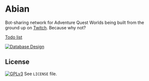 # Abian
Bot-sharing network for Adventure Quest Worlds being built from the ground up on [Twitch](https://twitch.tv/zbee_). Because why not?

[Todo list](https://trello.com/b/deYLVjNm)

[![Database Design](http://i.imgur.com/qFgRmgW.png)](https://my.vertabelo.com/model-view/01KrI6FBKjal7cNlHhvafSlSkme5v1PaRNt8RahBhwIgF6eIGv5bX95F9oTDv40e)

## License
[![GPLv3](https://www.gnu.org/graphics/gplv3-127x51.png)](http://www.gnu.org/copyleft/gpl.html)
See `LICENSE` file.
